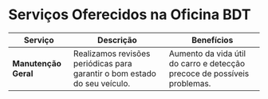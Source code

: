 # Serviços Oferecidos na Oficina BDT

<style>
  table {
    border-collapse: collapse;
    border: none;
  }
</style>

| **Serviço**                 | **Descrição**                                                                                                  | **Benefícios**                                                                                                             |
| --------------------------- | -------------------------------------------------------------------------------------------------------------- | -------------------------------------------------------------------------------------------------------------------------- |
| **Manutenção Geral**        | Realizamos revisões periódicas para garantir o bom estado do seu veículo.                                      | Aumento da vida útil do carro e detecção precoce de possíveis problemas.                                                    |